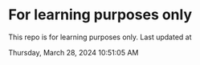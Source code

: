 # For learning purposes only
This repo is for learning purposes only.
Last updated at

Thursday, March 28, 2024 10:51:05 AM

